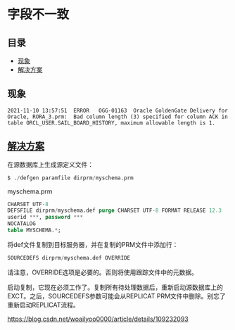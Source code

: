 # 字段不一致

## 目录

-   [现象](#现象)
-   [解决方案](#解决方案)

## 现象

```纯文本
2021-11-10 13:57:51  ERROR   OGG-01163  Oracle GoldenGate Delivery for Oracle, RORA_3.prm:  Bad column length (3) specified for column ACK in table ORCL_USER.SAIL_BOARD_HISTORY, maximum allowable length is 1.
```

## [解决方案](https://stackoverflow.com/questions/58214286/how-to-fix-ogg-01163-in-oracle-goldengate "解决方案")

在源数据库上生成源定义文件：

```sql
$ ./defgen paramfile dirprm/myschema.prm
```

myschema.prm

```sql
CHARSET UTF-8
DEFSFILE dirprm/myschema.def purge CHARSET UTF-8 FORMAT RELEASE 12.3
userid ***, password ***
NOCATALOG
table MYSCHEMA.*;
```

将def文件复制到目标服务器，并在复制的PRM文件中添加行：

```sql
SOURCEDEFS dirprm/myschema.def OVERRIDE
```

请注意，OVERRIDE选项是必要的。否则将使用跟踪文件中的元数据。

启动复制，它现在必须工作了。复制所有待处理数据后，重新启动源数据库上的EXCT。之后，SOURCEDEFS参数可能会从REPLICAT PRM文件中删除。别忘了重新启动REPLICAT流程。

<https://blog.csdn.net/woailyoo0000/article/details/109232093>
